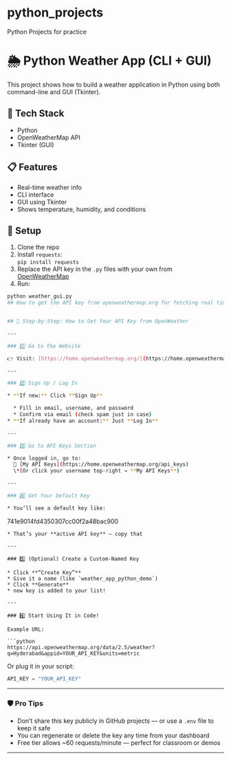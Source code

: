 # python_projects
Python Projects for practice
# 🌦️ Python Weather App (CLI + GUI)

This project shows how to build a weather application in Python using both command-line and GUI (Tkinter).

## 🧰 Tech Stack
- Python
- OpenWeatherMap API
- Tkinter (GUI)

## 📋 Features
- Real-time weather info
- CLI interface
- GUI using Tkinter
- Shows temperature, humidity, and conditions

## 🔧 Setup

1. Clone the repo
2. Install `requests`:  
   `pip install requests`
3. Replace the API key in the `.py` files with your own from [OpenWeatherMap](https://openweathermap.org/)
4. Run:

```bash
python weather_gui.py
## How to get the API key from openweathermap.org for fetching real time data.


## 🧾 Step-by-Step: How to Get Your API Key from OpenWeather

---

### 1️⃣ Go to the Website

👉 Visit: [https://home.openweathermap.org/](https://home.openweathermap.org/)

---

### 2️⃣ Sign Up / Log In

* **If new:** Click **Sign Up**

  * Fill in email, username, and password
  * Confirm via email (check spam just in case)
* **If already have an account:** Just **Log In**

---

### 3️⃣ Go to API Keys Section

* Once logged in, go to:
  📍 [My API Keys](https://home.openweathermap.org/api_keys)
  \*(Or click your username top-right → **My API Keys**)

---

### 4️⃣ Get Your Default Key

* You’ll see a default key like:

  ```
  741e9014fd4350307cc00f2a48bac900
  ```
* That’s your **active API key** — copy that 

---

### 5️⃣ (Optional) Create a Custom-Named Key

* Click **“Create Key”**
* Give it a name (like `weather_app_python_demo`)
* Click **Generate**
* new key is added to your list!

---

### 6️⃣ Start Using It in Code!

Example URL:

```python
https://api.openweathermap.org/data/2.5/weather?q=Hyderabad&appid=YOUR_API_KEY&units=metric
```

Or plug it in your script:

```python
API_KEY = "YOUR_API_KEY"
```

---

### 🛡️ Pro Tips

* Don’t share this key publicly in GitHub projects — or use a `.env` file to keep it safe
* You can regenerate or delete the key any time from your dashboard
* Free tier allows \~60 requests/minute — perfect for classroom or demos

---


